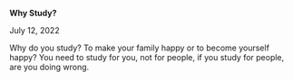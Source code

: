 **Why Study?**

July 12, 2022

  Why do you study? To make your family happy or to become yourself
  happy? You need to study for you, not for people, if you study for
  people, are you doing wrong.

